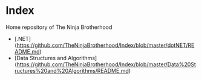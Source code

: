 # Index
Home repository of The Ninja Brotherhood

- [.NET] (https://github.com/TheNinjaBrotherhood/Index/blob/master/dotNET/README.md)
- [Data Structures and Algorithms] (https://github.com/TheNinjaBrotherhood/Index/blob/master/Data%20Structures%20and%20Algorithms/README.md)
